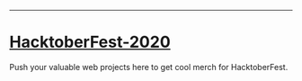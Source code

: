 ---
# [HacktoberFest-2020](https://hacktoberfest.digitalocean.com/)

Push your valuable web projects here to get cool merch for HacktoberFest. 

